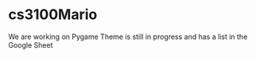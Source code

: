 # cs3100Mario
We are working on Pygame
Theme is still in progress and has a list in the Google Sheet
